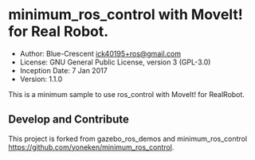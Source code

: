 # minimum_ros_control with MoveIt! for Real Robot.
* Author: Blue-Crescent <ick40195+ros@gmail.com>
* License: GNU General Public License, version 3 (GPL-3.0)
* Inception Date: 7 Jan 2017
* Version: 1.1.0

This is a minimum sample to use ros_control with MoveIt! for RealRobot.

## Develop and Contribute

This project is forked from gazebo_ros_demos and minimum_ros_control
https://github.com/yoneken/minimum_ros_control.
